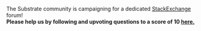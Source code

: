 The Substrate community is campaigning for a dedicated [StackExchange](https://area51.stackexchange.com/proposals/126136/substrate-blockchain-framework) forum!  
**Please help us by following and upvoting questions to a score of 10 [here.](https://area51.stackexchange.com/proposals/126136/substrate-blockchain-framework)**
